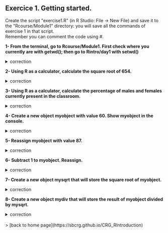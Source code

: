 ## Exercice 1. Getting started.

Create the script "exercise1.R" (in R Studio: File -> New File) and save it to the "Rcourse/Module1" directory: you will save all the commands of exercise 1 in that  script.
<br>Remember you can comment the code using #.

**1- From the terminal, go to Rcourse/Module1.
First check where you currently are with getwd(); 
then go to Rintro/day1 with setwd()**

<details>
<summary>
correction
</summary>

```{r}
getwd()
setwd("Rcourse/Module1")
setwd("/users/bi/sbonnin/Rcourse/Module1")
```

</details>


**2- Using R as a calculator, calculate the square root of 654.**

<details>
<summary>
correction
</summary>

```{r}
sqrt(654)
```

</details>

**3- Using R as a calculator, calculate the percentage of males and females currently present in the classroom.**

<details>
<summary>
correction
</summary>

```{r}
(14/18) * 100
(4/18) * 100
```

</details>

**4- Create a new object myobject with value 60.
Show myobject in the console.**

<details>
<summary>
correction
</summary>

```{r}
myobject <- 60
myobject
```

</details>

**5- Reassign myobject with value 87.**

<details>
<summary>
correction
</summary>

```{r}
myobject <- 87
```

</details>

**6- Subtract 1 to myobject. Reassign.**

<details>
<summary>
correction
</summary>

```{r}
myobject <- myobject - 1
```

</details>

**7- Create a new object mysqrt that will store the square root of myobject.**

<details>
<summary>
correction
</summary>

```{r}
mysqrt <- sqrt(myobject)
```

</details>

**8- Create a new object mydiv that will store the result of myobject divided by mysqrt.**

<details>
<summary>
correction
</summary>

```{r}
mydiv <- myobject / mysqrt
```

</details>
<br>
> [back to home page](https://sbcrg.github.io/CRG_RIntroduction)


